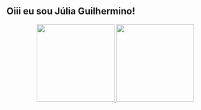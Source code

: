 ## Oiii eu sou Júlia Guilhermino!
<div align="center">
  <a href="https://github.com/JuhGuilhermino">
  <img height="180em" src="https://github-readme-stats.vercel.app/api?username=JuhGuilhermino&show_icons=true&theme=gotham&include_all_commits=true&count_private=true"/>
  <img height="180em" src="https://github-readme-stats.vercel.app/api/top-langs/?username=JuhGuilhermino&layout=compact&langs_count=7&theme=gotham"/>
</div>
